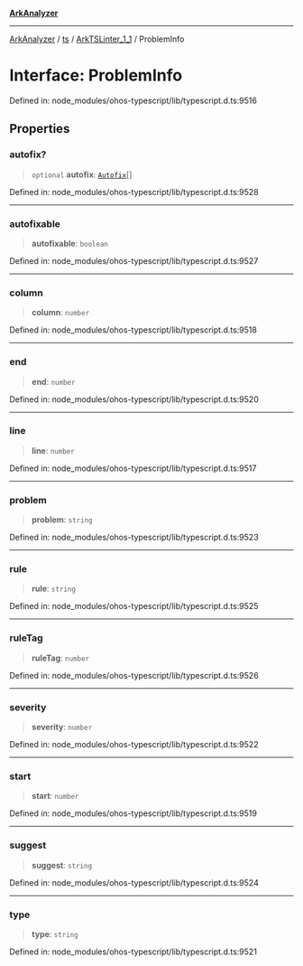 [**ArkAnalyzer**](../../../../../../README.md)

***

[ArkAnalyzer](../../../../../../globals.md) / [ts](../../../README.md) / [ArkTSLinter\_1\_1](../README.md) / ProblemInfo

# Interface: ProblemInfo

Defined in: node\_modules/ohos-typescript/lib/typescript.d.ts:9516

## Properties

### autofix?

> `optional` **autofix**: [`Autofix`](../namespaces/Autofixer/interfaces/Autofix.md)[]

Defined in: node\_modules/ohos-typescript/lib/typescript.d.ts:9528

***

### autofixable

> **autofixable**: `boolean`

Defined in: node\_modules/ohos-typescript/lib/typescript.d.ts:9527

***

### column

> **column**: `number`

Defined in: node\_modules/ohos-typescript/lib/typescript.d.ts:9518

***

### end

> **end**: `number`

Defined in: node\_modules/ohos-typescript/lib/typescript.d.ts:9520

***

### line

> **line**: `number`

Defined in: node\_modules/ohos-typescript/lib/typescript.d.ts:9517

***

### problem

> **problem**: `string`

Defined in: node\_modules/ohos-typescript/lib/typescript.d.ts:9523

***

### rule

> **rule**: `string`

Defined in: node\_modules/ohos-typescript/lib/typescript.d.ts:9525

***

### ruleTag

> **ruleTag**: `number`

Defined in: node\_modules/ohos-typescript/lib/typescript.d.ts:9526

***

### severity

> **severity**: `number`

Defined in: node\_modules/ohos-typescript/lib/typescript.d.ts:9522

***

### start

> **start**: `number`

Defined in: node\_modules/ohos-typescript/lib/typescript.d.ts:9519

***

### suggest

> **suggest**: `string`

Defined in: node\_modules/ohos-typescript/lib/typescript.d.ts:9524

***

### type

> **type**: `string`

Defined in: node\_modules/ohos-typescript/lib/typescript.d.ts:9521
